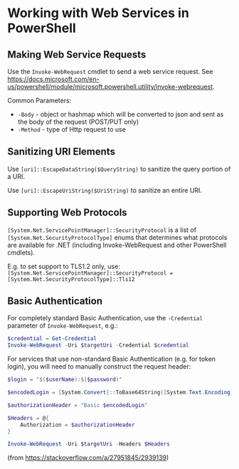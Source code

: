 # Working with Web Services in PowerShell

## Making Web Service Requests
Use the `Invoke-WebRequest` cmdlet to send a web service request. See https://docs.microsoft.com/en-us/powershell/module/microsoft.powershell.utility/invoke-webrequest.

Common Parameters:

* `-Body` - object or hashmap which will be converted to json and sent as the body of the request (POST/PUT only)
* `-Method` - type of Http request to use

## Sanitizing URI Elements
Use `[uri]::EscapeDataString($QueryString)` to sanitize the query portion of a URI.

Use `[uri]::EscapeUriString($UriString)` to sanitize an entire URI.

## Supporting Web Protocols
`[System.Net.ServicePointManager]::SecurityProtocol` is a list of `[System.Net.SecurityProtocolType]` enums that determines what protocols are available for .NET (including Invoke-WebRequest and other PowerShell cmdlets).

E.g. to set support to TLS1.2 only, use: `[System.Net.ServicePointManager]::SecurityProtocol = [System.Net.SecurityProtocolType]::Tls12`

## Basic Authentication
For completely standard Basic Authentication, use the `-Credential` parameter of `Invoke-WebRequest`, e.g.:

``` PowerShell
$credential = Get-Credential
Invoke-WebRequest -Uri $targetUri -Credential $credential
```

For services that use non-standard Basic Authentication (e.g. for token login), you will need to manually construct the request header:

``` PowerShell
$login = "$($userName):$($password)"

$encodedLogin = [System.Convert]::ToBase64String([System.Text.Encoding]::ASCII.GetBytes($login))

$authorizationHeader = "Basic $encodedLogin"

$Headers = @{
    Authorization = $authorizationHeader
}

Invoke-WebRequest -Uri $targetUri -Headers $Headers
```

(from https://stackoverflow.com/a/27951845/2939139)